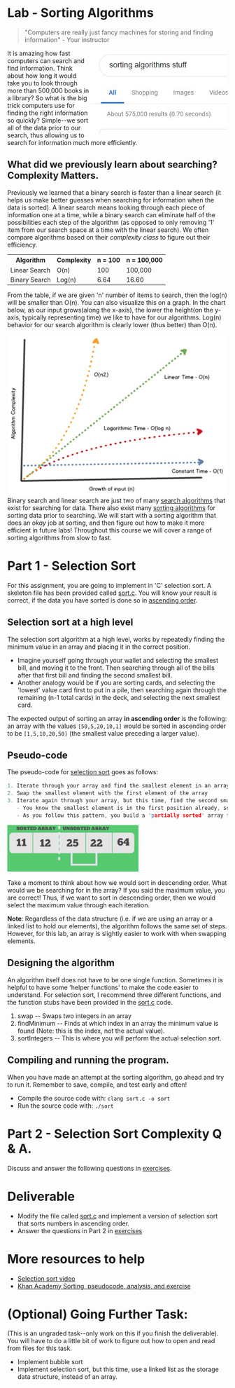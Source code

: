# Lab - Sorting Algorithms
> "Computers are really just fancy machines for storing and finding information" - Your instructor

<img src="./media/sort.JPG" style="float:right;" alt="Sorting">
It is amazing how fast computers can search and find information. Think about how long it would take you to look through more than 500,000 books in a library? So what is the big trick computers use for finding the right information so quickly? Simple--we sort all of the data prior to our search, thus allowing us to search for information much more efficiently.

## What did we previously learn about searching? Complexity Matters.

Previously we learned that a binary search is faster than a linear search (it helps us make better guesses when searching for information when the data is sorted). A linear search means looking through each piece of information one at a time, while a binary search can eliminate half of the possibilities each step of the algorithm (as opposed to only removing '1' item from our search space at a time with the linear search). We often compare algorithms based on their *complexity class* to figure out their efficiency.

<table>
  <tbody>
    <tr>
      <th>Algorithm</th>
      <th align="center">Complexity</th>
      <th>n = 100</th>
      <th>n = 100,000</th>
    </tr>
    <tr>
      <td>Linear Search</td>
      <td align="left">O(n)</td>
      <td>100</td>
      <td>100,000</td>
    </tr>
    <tr>
      <td>Binary Search</td>
      <td align="left">Log(n)</td>
      <td>6.64</td>
      <td>16.60</td>
    </tr>
  </tbody>
</table>

From the table, if we are given 'n' number of items to search, then the log(n) will be smaller than O(n). You can also visualize this on a graph. In the chart below, as our input grows(along the x-axis), the lower the height(on the y-axis, typically representing time) we like to have for our algorithms. Log(n) behavior for our search algorithm is clearly lower (thus better) than O(n).

<img src="./media/growth.png" width="500px" style="float:right;" alt="Sorting">

Binary search and linear search are just two of many [search algorithms](https://www.geeksforgeeks.org/searching-algorithms/) that exist for searching for data. There also exist many [sorting algorithms](https://en.wikipedia.org/wiki/Sorting_algorithm) for sorting data prior to searching. We will start with a sorting algorithm that does an *okay* job at sorting, and then figure out how to make it more efficient in future labs! Throughout this course we will cover a range of sorting algorithms from slow to fast.

# Part 1 - Selection Sort 

For this assignment, you are going to implement in 'C' selection sort. A skeleton file has been provided called [sort.c](./sort.c). You will know your result is correct, if the data you have sorted is done so in [ascending order](https://www.mathsteacher.com.au/year7/ch02_power/06_asc/asc.htm).

## Selection sort at a high level

The selection sort algorithm at a high level, works by repeatedly finding the minimum value in an array and placing it in the correct position. 

* Imagine yourself going through your wallet and selecting the smallest bill, and moving it to the front. Then searching through all of the bills after that first bill and finding the second smallest bill. 
* Another analogy would be if you are sorting cards, and selecting the 'lowest' value card first to put in a pile, then searching again through the remaining (n-1 total cards) in the deck, and selecting the next smallest card.

The expected output of sorting an array **in ascending order** is the following: an array with the values `[50,5,20,10,1]` would be sorted in ascending order to be `[1,5,10,20,50]` (the smallest value preceding a larger value).

## Pseudo-code

The pseudo-code for [selection sort](https://en.wikipedia.org/wiki/Sorting_algorithm#Selection_sort) goes as follows:

```c
1. Iterate through your array and find the smallest element in an array
2. Swap the smallest element with the first element of the array
3. Iterate again through your array, but this time, find the second smallest element and place it in the second position.
   - You know the smallest element is in the first position already, so you are swapping in the second position 
   - As you follow this pattern, you build a 'partially sorted' array for the first N-sorted items, until you reach the end of your array..
```

<img src="./media/selection.png" width="300px" alt="Selection Sort">

Take a moment to think about how we would sort in descending order. What would we be searching for in the array? If you said the maximum value, you are correct! Thus, if we want to sort in descending order, then we would select the maximum value through each iteration.

**Note**: Regardless of the data structure (i.e. if we are using an array or a linked list to hold our elements), the algorithm follows the same set of steps. However, for this lab, an array is slightly easier to work with when swapping elements.

## Designing the algorithm

An algorithm itself does not have to be one single function. Sometimes it is helpful to have some 'helper functions' to make the code easier to understand. For selection sort, I recommend three different functions, and the function stubs have been provided in the [sort.c](./sort.c) code.

1. swap -- Swaps two integers in an array
2. findMinimum -- Finds at which index in an array the minimum value is found (Note: this is the index, not the actual value).
3. sortIntegers -- This is where you will perform the actual selection sort.

## Compiling and running the program.

When you have made an attempt at the sorting algorithm, go ahead and try to run it. Remember to save, compile, and test early and often!

* Compile the source code with: `clang sort.c -o sort`
* Run the source code with: `./sort`

# Part 2 - Selection Sort Complexity Q & A.

Discuss and answer the following questions in [exercises](./exercises.md).

# Deliverable

- Modify the file called [sort.c](./sort.c) and implement a version of selection sort that sorts numbers in ascending order.
- Answer the questions in Part 2 in [exercises](./exercises.md)

# More resources to help

- [Selection sort video](https://www.youtube.com/watch?v=xWBP4lzkoyM)
- [Khan Academy Sorting, pseudocode, analysis, and exercise](https://www.khanacademy.org/computing/computer-science/algorithms/sorting-algorithms/a/sorting)

# (Optional) Going Further Task:

(This is an ungraded task--only work on this if you finish the deliverable). You will have to do a little bit of work to figure out how to open and read from files for this task.

- Implement bubble sort
- Implement selection sort, but this time, use a linked list as the storage data structure, instead of an array.
